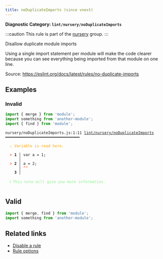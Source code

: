 ```yaml
---
title: noDuplicateImports (since vnext)
---
```


**Diagnostic Category: `lint/nursery/noDuplicateImports`**

:::caution
This rule is part of the [nursery](/linter/rules/#nursery) group.
:::

Disallow duplicate module imports

Using a single import statement per module will make the code clearer because you can see everything being imported from that module on one line.

Source: https://eslint.org/docs/latest/rules/no-duplicate-imports

## Examples

### Invalid

```jsx
import { merge } from 'module';
import something from 'another-module';
import { find } from 'module';
```

<pre class="language-text"><code class="language-text">nursery/noDuplicateImports.js:1:11 <a href="https://biomejs.dev/linter/rules/no-duplicate-imports">lint/nursery/noDuplicateImports</a> ━━━━━━━━━━━━━━━━━━━━━━━━━━━━━━━━━

<strong><span style="color: Orange;">  </span></strong><strong><span style="color: Orange;">⚠</span></strong> <span style="color: Orange;">Variable is read here.</span>

<strong><span style="color: Tomato;">  </span></strong><strong><span style="color: Tomato;">&gt;</span></strong> <strong>1 │ </strong>var a = 1;
   <strong>   │ </strong>
<strong><span style="color: Tomato;">  </span></strong><strong><span style="color: Tomato;">&gt;</span></strong> <strong>2 │ </strong>a = 2;
   <strong>   │ </strong><strong><span style="color: Tomato;">^</span></strong><strong><span style="color: Tomato;">^</span></strong>
    <strong>3 │ </strong>

<strong><span style="color: lightgreen;">  </span></strong><strong><span style="color: lightgreen;">ℹ</span></strong> <span style="color: lightgreen;">This note will give you more information.</span>

</code></pre>

## Valid

```jsx
import { merge, find } from 'module';
import something from 'another-module';
```

## Related links

- [Disable a rule](/linter/#disable-a-lint-rule)
- [Rule options](/linter/#rule-options)
